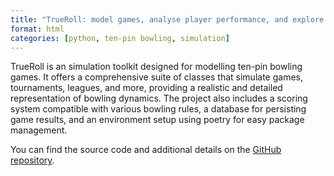 ```yaml
---
title: "TrueRoll: model games, analyse player performance, and explore ten-pin bowling"
format: html
categories: [python, ten-pin bowling, simulation]
---
```


TrueRoll is an simulation toolkit designed for modelling ten-pin bowling games. It offers a comprehensive suite of classes that simulate games, tournaments, leagues, and more, providing a realistic and detailed representation of bowling dynamics. The project also includes a scoring system compatible with various bowling rules, a database for persisting game results, and an environment setup using poetry for easy package management.

You can find the source code and additional details on the [GitHub repository](https://github.com/michael-borck/trueroll).